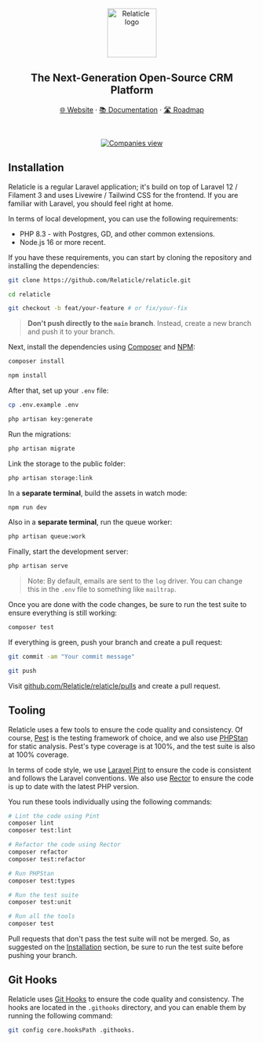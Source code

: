 <br>
<p align="center">
  <a href="https://relaticle.com">
    <img src="https://relaticle.com/relaticle-logo.svg" width="100px" alt="Relaticle logo" />
  </a>
</p>

<h2 align="center" >The Next-Generation Open-Source CRM Platform</h3>

<p align="center"><a href="https://relaticle.com">🌐 Website</a> · <a href="https://relaticle.com/developers">📚 Documentation</a> · <a href="https://github.com/orgs/Relaticle/projects/1/views/1">🛣️ Roadmap </a>
<p>
<br />


<p align="center">
  <a href="https://www.relaticle.com">
    <picture>
      <source media="(prefers-color-scheme: dark)" srcset="https://relaticle.com/images/app-preview.png">
      <source media="(prefers-color-scheme: light)" srcset="https://relaticle.com/images/app-preview.png">
      <img src="https://relaticle.com/images/app-preview.png" alt="Companies view" />
    </picture>
  </a>
</p>

## Installation

Relaticle is a regular Laravel application; it's build on top of Laravel 12 / Filament 3 and uses Livewire / Tailwind
CSS for the frontend. If you are familiar with Laravel, you should feel right at home.

In terms of local development, you can use the following requirements:

- PHP 8.3 - with Postgres, GD, and other common extensions.
- Node.js 16 or more recent.

If you have these requirements, you can start by cloning the repository and installing the dependencies:

```bash
git clone https://github.com/Relaticle/relaticle.git

cd relaticle

git checkout -b feat/your-feature # or fix/your-fix
```

> **Don't push directly to the `main` branch**. Instead, create a new branch and push it to your branch.

Next, install the dependencies using [Composer](https://getcomposer.org) and [NPM](https://www.npmjs.com):

```bash
composer install

npm install
```

After that, set up your `.env` file:

```bash
cp .env.example .env

php artisan key:generate
```

Run the migrations:

```bash
php artisan migrate
```

Link the storage to the public folder:

```bash
php artisan storage:link
```

In a **separate terminal**, build the assets in watch mode:

```bash
npm run dev
```

Also in a **separate terminal**, run the queue worker:

```bash
php artisan queue:work
```

Finally, start the development server:

```bash
php artisan serve
```

> Note: By default, emails are sent to the `log` driver. You can change this in the `.env` file to something like
`mailtrap`.

Once you are done with the code changes, be sure to run the test suite to ensure everything is still working:

```bash
composer test
```

If everything is green, push your branch and create a pull request:

```bash
git commit -am "Your commit message"

git push
```

Visit [github.com/Relaticle/relaticle/pulls](https://github.com/Relaticle/relaticle/pulls) and create a pull request.

## Tooling

Relaticle uses a few tools to ensure the code quality and consistency. Of course, [Pest](https://pestphp.com) is the
testing framework of choice, and we also use [PHPStan](https://phpstan.org) for static analysis. Pest's type coverage is
at 100%, and the test suite is also at 100% coverage.

In terms of code style, we use [Laravel Pint](https://laravel.com/docs/12.x/pint) to ensure the code is consistent and
follows the Laravel conventions. We also use [Rector](https://getrector.org) to ensure the code is up to date with the
latest PHP version.

You run these tools individually using the following commands:

```bash
# Lint the code using Pint
composer lint
composer test:lint

# Refactor the code using Rector
composer refactor
composer test:refactor

# Run PHPStan
composer test:types

# Run the test suite
composer test:unit

# Run all the tools
composer test
```

Pull requests that don't pass the test suite will not be merged. So, as suggested on the [Installation](#installation)
section, be sure to run the test suite before pushing your branch.

## Git Hooks

Relaticle uses [Git Hooks](https://git-scm.com/book/en/v2/Customizing-Git-Git-Hooks) to ensure the code quality and
consistency. The hooks are located in the `.githooks` directory, and you can enable them by running the following
command:

```bash
git config core.hooksPath .githooks.
```
